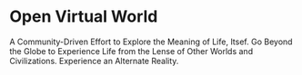 # Open Virtual World
A Community-Driven Effort to Explore the Meaning of Life, Itsef. Go Beyond the Globe to Experience Life from the Lense of Other Worlds and Civilizations. Experience an Alternate Reality.
